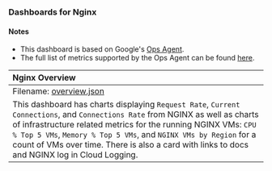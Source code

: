 ### Dashboards for Nginx

#### Notes

- This dashboard is based on Google's [Ops Agent](https://cloud.google.com/stackdriver/docs/solutions/agents/ops-agent).
- The full list of metrics supported by the Ops Agent can be found [here](https://cloud.google.com/stackdriver/docs/solutions/agents/ops-agent/third-party/nginx#monitored-metrics).

|Nginx Overview|
|:------------------|
|Filename: [overview.json](overview.json)|
|This dashboard has charts displaying `Request Rate`, `Current Connections`, and `Connections Rate` from NGINX as well as charts of infrastructure related metrics for the running NGINX VMs: `CPU % Top 5 VMs`, `Memory % Top 5 VMs`, and `NGINX VMs by Region` for a count of VMs over time. There is also a card with links to docs and NGINX log in Cloud Logging.|
